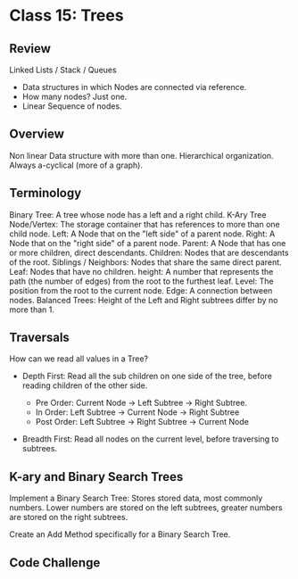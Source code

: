 # Class 15: Trees

## Review

Linked Lists / Stack / Queues

- Data structures in which Nodes are connected via reference.
- How many nodes? Just one.
- Linear Sequence of nodes.

## Overview

Non linear Data structure with more than one. Hierarchical organization. Always a-cyclical (more of a graph).

## Terminology

Binary Tree: A tree whose node has a left and a right child.
K-Ary Tree
Node/Vertex: The storage container that has references to more than one child node.
Left: A Node that on the "left side" of a parent node.
Right: A Node that on the "right side" of a parent node.
Parent: A Node that has one or more children, direct descendants.
Children: Nodes that are descendants of the root.
Siblings / Neighbors: Nodes that share the same direct parent.
Leaf: Nodes that have no children.
height:  A number that represents the path (the number of edges) from the root to the furthest leaf.
Level: The position from the root to the current node.
Edge: A connection between nodes.
Balanced Trees: Height of the Left and Right subtrees differ by no more than 1.

## Traversals

How can we read all values in a Tree?

- Depth First: Read all the sub children on one side of the tree, before reading children of the other side.
  - Pre Order: Current Node -> Left Subtree -> Right Subtree.
  - In Order: Left Subtree -> Current Node -> Right Subtree
  - Post Order: Left Subtree -> Right Subtree -> Current Node

- Breadth First: Read all nodes on the current level, before traversing to subtrees.

## K-ary and Binary Search Trees

Implement a Binary Search Tree: Stores stored data, most commonly numbers. Lower numbers are stored on the left subtrees, greater numbers are stored on the right subtrees.

Create an Add Method specifically for a Binary Search Tree.

## Code Challenge
